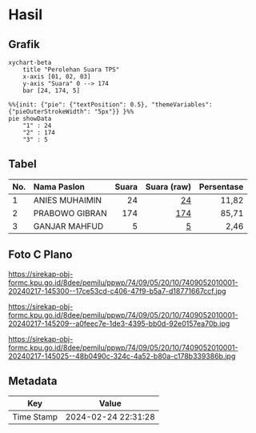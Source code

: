 # Hasil

## Grafik

```mermaid
xychart-beta
    title "Perolehan Suara TPS"
    x-axis [01, 02, 03]
    y-axis "Suara" 0 --> 174
    bar [24, 174, 5]
```

```mermaid
%%{init: {"pie": {"textPosition": 0.5}, "themeVariables": {"pieOuterStrokeWidth": "5px"}} }%%
pie showData
    "1" : 24
    "2" : 174
    "3" : 5
```

## Tabel

| No. | Nama Paslon    | Suara | Suara (raw) | Persentase |
|:--- |:-------------- | -----:| -----------:| ----------:|
| 1   | ANIES MUHAIMIN | 24    | [24][p-1]   | 11,82      |
| 2   | PRABOWO GIBRAN | 174   | [174][p-2]  | 85,71      |
| 3   | GANJAR MAHFUD  | 5     | [5][p-3]    | 2,46       |


[p-1]: https://github.com/gigit-pemilu/pemilu-2024-74-sulawesi-tenggara/blob/main/pilpres/hitung-suara/sub/74-sulawesi-tenggara/sub/09-konawe-utara/sub/05-lasolo/sub/2010-andumowu/sub/001-tps/sub/paslon-1.txt
[p-2]: https://github.com/gigit-pemilu/pemilu-2024-74-sulawesi-tenggara/blob/main/pilpres/hitung-suara/sub/74-sulawesi-tenggara/sub/09-konawe-utara/sub/05-lasolo/sub/2010-andumowu/sub/001-tps/sub/paslon-2.txt
[p-3]: https://github.com/gigit-pemilu/pemilu-2024-74-sulawesi-tenggara/blob/main/pilpres/hitung-suara/sub/74-sulawesi-tenggara/sub/09-konawe-utara/sub/05-lasolo/sub/2010-andumowu/sub/001-tps/sub/paslon-3.txt

## Foto C Plano

https://sirekap-obj-formc.kpu.go.id/8dee/pemilu/ppwp/74/09/05/20/10/7409052010001-20240217-145300--17ce53cd-c406-47f9-b5a7-d18771667ccf.jpg

https://sirekap-obj-formc.kpu.go.id/8dee/pemilu/ppwp/74/09/05/20/10/7409052010001-20240217-145209--a0feec7e-1de3-4395-bb0d-92e0157ea70b.jpg

https://sirekap-obj-formc.kpu.go.id/8dee/pemilu/ppwp/74/09/05/20/10/7409052010001-20240217-145025--48b0490c-324c-4a52-b80a-c178b339386b.jpg


## Metadata

| Key        | Value               |
| ---------- | ------------------- |
| Time Stamp | 2024-02-24 22:31:28 |



